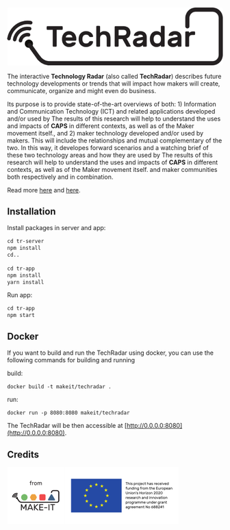 ![](tr-app/img/techradar_logo_100.png)

The interactive <strong>Technology Radar</strong> (also called <strong>TechRadar</strong>) describes future technology developments or trends that will impact how makers will create, communicate, organize and might even do business.

Its purpose is to provide state-of-the-art overviews of both: 1) Information and Communication Technology (ICT) and related applications developed and/or used by The results of this research will help to understand the uses and impacts of <strong>CAPS</strong> in different contexts, as well as of the Maker movement itself., and 2) maker technology developed and/or used by makers. This will include the relationships and mutual complementary of the two. In this way, it developes forward scenarios and a watching brief of these two technology areas and how they are used by The results of this research will help to understand the uses and impacts of <strong>CAPS</strong> in different contexts, as well as of the Maker movement itself. and maker communities both respectively and in combination.

Read more [here](http://make-it.io/deliverables/d5-1-report-on-mapping-of-ict-and-maker-technology-and-its-use/) and [here](http://make-it.io/deliverables/d5-2-report-on-forward-scenarios-of-technology-developments-and-technology-use/).

## Installation

Install packages in server and app:

```
cd tr-server
npm install
cd..

cd tr-app
npm install
yarn install
```

Run app:

```
cd tr-app
npm start
```

## Docker

If you want to build and run the TechRadar using docker, you can use the following commands for building and running

build:
```
docker build -t makeit/techradar .
```

run:
```
docker run -p 8080:8080 makeit/techradar
```

The TechRadar will be then accessible at [http://0.0.0.0:8080](http://0.0.0.0:8080).


## Credits

[![](tr-app/img/from_30.png)](https://ec.europa.eu/digital-agenda/en/news/22-new-caps-projects-horizon-2020)

